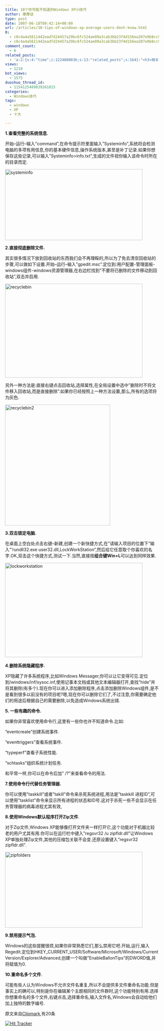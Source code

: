 ```yaml
---
title: 10个你可能不知道的Windows XP小技巧
author: 摩摩诘
type: post
date: 2007-06-18T09:42:14+00:00
url: /articles/10-tips-of-windows-xp-average-users-dont-know.html
0:
  - c0c4a4a5611442eadfd24457a29bc6fc524ae09a3cab3bb23f4d156ea207e9b8cc9624b243264c5320f8891b5549fe06
  - c0c4a4a5611442eadfd24457a29bc6fc524ae09a3cab3bb23f4d156ea207e9b8cc9624b243264c5320f8891b5549fe06
comment_count:
  - 6
related_posts:
  - 'a:2:{s:4:"time";i:1224880836;s:13:"related_posts";s:1641:"<h3>相关日志</h3><ul class="related_post"><li><a href="http://www.digglife.cn/articles/clean-up-desktop-improve-productivity-2.html" title="彻底清空桌面,让启动程序更加高效Part.2">彻底清空桌面,让启动程序更加高效Part.2</a></li><li><a href="http://www.digglife.cn/articles/clean-up-desktop-improve-productivity-1.html" title="彻底清空桌面,让启动程序更加高效Part.1">彻底清空桌面,让启动程序更加高效Part.1</a></li><li><a href="http://www.digglife.cn/articles/five-windows-explorer-tweaks.html" title="5大Windows Explorer优化技巧">5大Windows Explorer优化技巧</a></li><li><a href="http://www.digglife.cn/articles/copy-and-paste-with-middle-click.html" title="使用鼠标中键快速进行复制粘贴">使用鼠标中键快速进行复制粘贴</a></li><li><a href="http://www.digglife.cn/articles/windows%e5%b0%8f%e6%8a%80%e5%b7%a7%e5%a6%82%e4%bd%95%e6%8a%8a%e5%ae%89%e5%85%a8%e6%a8%a1%e5%bc%8f%e9%80%89%e9%a1%b9%e5%8a%a0%e5%85%a5%e5%90%af%e5%8a%a8%e8%8f%9c%e5%8d%95.html" title="Windows小技巧:如何把安全模式选项加入启动菜单">Windows小技巧:如何把安全模式选项加入启动菜单</a></li><li><a href="http://www.digglife.cn/articles/copy-error-message-box-to-clipboard.html" title="小技巧:如何复制Windows信息框文字到剪切板">小技巧:如何复制Windows信息框文字到剪切板</a></li><li><a href="http://www.digglife.cn/articles/%e9%85%b7%e8%bd%af%e6%8e%a8%e8%8d%90windows-explorer%e6%9d%80%e6%89%8bxplorer2.html" title="酷软推荐:Windows Explorer杀手,Xplorer2">酷软推荐:Windows Explorer杀手,Xplorer2</a></li></ul>";}'
views:
  - 1210
bot_views:
  - 1575
duoshuo_thread_id:
  - 1154125469839261815
categories:
  - Windows技巧
tags:
  - windows
  - XP
  - 十大

---
```

**1.查看完整的系统信息.**

开始&#8211;运行&#8211;输入&#8221;command&#8221;,在命令提示符里面输入&#8221;Systeminfo&#8221;,系统将会检测电脑的多项有用信息,你的基本硬件信息,操作系统版本,甚至是补丁记录.如果你想保存这些记录,可以输入&#8221;Systeminfo>info.txt&#8221;,生成的文件视你输入该命令时所在的目录而定.

<a atomicselection="true" href="https://www.digglife.net/wp-content/uploads/3/379/2007/06/systeminfo.png"><img width="450" src="https://www.digglife.net/wp-content/uploads/3/379/2007/06/systeminfo-thumb.png" alt="systeminfo" height="232" /></a>

<!--more-->

**2.直接彻底删除文件.**

其实很多情况下放到回收站的东西我们会不再理睬的,所以为了免去清空回收站的步骤,可以做如下设置.开始&#8211;运行&#8211;输入&#8221;gpedit.msc&#8221;.定位到:用户配置-管理面板-windows组件-windows资源管理器,在右边栏找到&#8221;不要将已删除的文件移动到回收站&#8221;,双击并启用.

<a atomicselection="true" href="https://www.digglife.net/wp-content/uploads/3/379/2007/06/recyclebin.png"><img width="450" src="https://www.digglife.net/wp-content/uploads/3/379/2007/06/recyclebin-thumb.png" alt="recyclebin" height="307" /></a>

另外一种方法是:直接右键点击回收站,选择属性,在全局设置中选中&#8221;删除时不将文件移入回收站,而是直接删除&#8221;.如果你已经按照上一种方法设置,那么,所有的选项将为灰色.

<a atomicselection="true" href="https://www.digglife.net/wp-content/uploads/3/379/2007/06/recyclebin2.png"><img width="344" src="https://www.digglife.net/wp-content/uploads/3/379/2007/06/recyclebin2-thumb.png" alt="recyclebin2" height="395" /></a>

**3.双击锁定电脑.**

在桌面上空白处点击右键&#8211;新建,创建一个新快捷方式,在&#8221;请输入项目的位置下&#8221;输入&#8221;&#8216;rundll32.exe user32.dll,LockWorkStation&#8221;,然后给它任意取个你喜欢的名字.OK,双击这个快捷方式,测试一下.当然,直接按**组合键Win+L**可以达到同样效果.

<a atomicselection="true" href="https://www.digglife.net/wp-content/uploads/3/379/2007/06/lockworkstation.png"><img width="450" src="https://www.digglife.net/wp-content/uploads/3/379/2007/06/lockworkstation-thumb.png" alt="lockworkstation" height="308" /></a> 

**4.删除系统隐藏程序.**

XP隐藏了许多系统程序,比如Windows Messager,你可以让它变得可见.定位到/windows/inf/sysoc.inf,使用记事本文档或其他文本编辑器打开,查找&#8221;hide&#8221;并将其删除(有多个).现在你可以进入添加删除程序,点击添加删除Windows组件,是不是看到很多以前没有的项目呢?嗯,现在你可以删除它们了,不过注意,你需要确定他们的用途后根据自己的需要删除,以免造成Windows系统出错.

**5. 一些有趣的命令.**

如果你非常喜欢使用命令行,这里有一些你也许不知道命令.比如:

&#8220;eventcreate&#8221;创建系统事件.

&#8220;eventtriggers&#8221;查看系统事件.

&#8220;typeperf&#8221;查看子系统性能.

&#8220;schtasks&#8221;组织系统计划任务.

和平常一样,你可以在命令后加&#8221; /?&#8221;来查看命令的用法.

**7.使用命令行代替任务管理器.**

你可以使用&#8221;taskkill&#8221;或者&#8221;takill&#8221;命令来杀死系统进程,用法是&#8221;taskkill 进程ID&#8221;,可以使用&#8221;tasklist&#8221;命令来显示所有进程的状态和ID号.这对于杀死一些不会显示在任务管理器的病毒进程尤其有效,

**8.使用Windows默认程序打开Zip文件**.

对于Zip文件,Windows XP能够像打开文件夹一样打开它,这个功能对于机器比较老的用户尤其有用.你可以在运行栏中键入&#8221;regsvr32 /u zipfldr.dll&#8221;让Windows XP单独处理Zip文件,其他的压缩包关联不会变.还原设置键入&#8221;regsvr32 zipfldr.dll&#8221;.

<a atomicselection="true" href="https://www.digglife.net/wp-content/uploads/3/379/2007/06/zipfolders.png"><img width="450" src="https://www.digglife.net/wp-content/uploads/3/379/2007/06/zipfolders-thumb.png" alt="zipfolders" height="248" /></a>

**9.禁用提示气泡.**

Windows的这些提醒很烦,如果你非常熟悉它们,那么禁用它吧.开始,运行,输入Regedit.定位到HKEY\_CURRENT\_USER/Software/Microsoft/Windows/Current Version/Explorer/Advanced,创建一个叫做&#8221;EnableBallonTips&#8221;的DWORD值,并将赋值为0.

**10.重命名多个文件**.

可能有些人认为Windows不允许文件名重复,所以不会提供多文件重命名功能.但是事实上的确可以,特别是你在编辑某个主题相同的文件群时,这个功能特别有用.选择你想重命名的多个文件,右键点击,选择重命名,输入文件名,Windows会自动给他们加上独特的数字编号.

原文来自<a target="_blank" href="http://www.clipmarks.com/view_clip.aspx?guid=A257968B-1247-46B8-8EAE-DF41C02E9D90">Clipmark</a>,有20条

[<img border="0" src="https://www.digglife.net/qiniu/1066/image/90e0e97427652cf8dd6388aaabac91cb.jpg" alt="Hit Tracker" />][1]

 [1]: http://www.ritecounter.com
